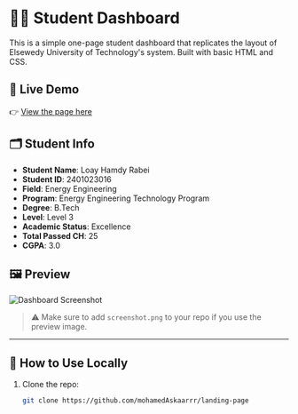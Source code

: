 # 🧑‍🎓 Student Dashboard 

This is a simple one-page student dashboard that replicates the layout of Elsewedy University of Technology's system. Built with basic HTML and CSS.

## 🔗 Live Demo

👉 [View the page here](https://mohamedaskaarrr.github.io/landing-page/)

## 🗂️ Student Info

- **Student Name**: Loay Hamdy Rabei  
- **Student ID**: 2401023016  
- **Field**: Energy Engineering  
- **Program**: Energy Engineering Technology Program  
- **Degree**: B.Tech  
- **Level**: Level 3  
- **Academic Status**: Excellence  
- **Total Passed CH**: 25  
- **CGPA**: 3.0  

## 🖼 Preview

![Dashboard Screenshot](screenshot.png)

> ⚠️ Make sure to add `screenshot.png` to your repo if you use the preview image.

---

## 🚀 How to Use Locally

1. Clone the repo:
   ```bash
   git clone https://github.com/mohamedAskaarrr/landing-page
